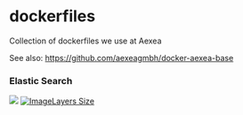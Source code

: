 dockerfiles
===========

Collection of dockerfiles we use at Aexea

See also: https://github.com/aexeagmbh/docker-aexea-base


### Elastic Search
[![](https://badge.imagelayers.io/aexea/elasticsearch:latest.svg)](https://imagelayers.io/?images=aexea/elasticsearch:latest 'Get your own badge on imagelayers.io')
[![ImageLayers Size](https://img.shields.io/imagelayers/image-size/aexea/elasticsearch/latest.svg)](https://www.ax-semantics.com/)
